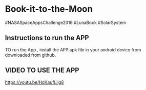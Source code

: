 # Book-it-to-the-Moon
  #NASASpaceAppsChallenge2016   #LunaBook #SolarSystem
 
 
 ## Instructions to run the APP 
TO run the App , install the APP.apk file in your android device from downloaded from github.

## VIDEO TO USE THE APP
https://youtu.be/HdKaufLiig8
